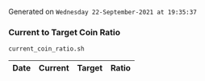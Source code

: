 Generated on `Wednesday 22-September-2021 at 19:35:37`

### Current to Target Coin Ratio
`current_coin_ratio.sh`

Date|Current|Target|Ratio
---|---|---|---
